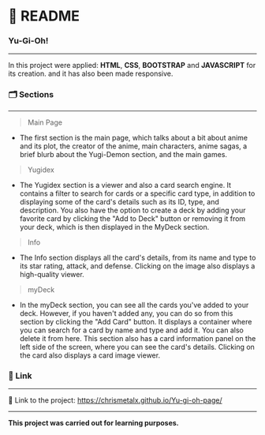 # :page_with_curl: README<br/>
### Yu-Gi-Oh!<br/>
***
In this project were applied: **HTML**, **CSS**, **BOOTSTRAP** and **JAVASCRIPT** for its creation. and it has also been made responsive.<br/>

### :card_index_dividers: Sections<br/>
***
>Main Page<br/>

* The first section is the main page, which talks about a bit about anime and its plot, the creator of the anime, main characters, anime sagas,
a brief blurb about the Yugi-Demon section, and the main games.<br/>

>Yugidex<br/>

* The Yugidex section is a viewer and also a card search engine. It contains a filter to search for cards or a specific card type,
in addition to displaying some of the card's details such as its ID, type, and description.
You also have the option to create a deck by adding your favorite card by clicking the "Add to Deck" button or removing it from your deck, which is then displayed in the MyDeck section.

>Info<br/>

* The Info section displays all the card's details, from its name and type to its star rating, attack, and defense. Clicking on the image also displays a high-quality viewer.

>myDeck<br/>

* In the myDeck section, you can see all the cards you've added to your deck. However, if you haven't added any, you can do so from this section by clicking the "Add Card" button. 
It displays a container where you can search for a card by name and type and add it. You can also delete it from here. This section also has a card information panel on the left side of the screen, 
where you can see the card's details. Clicking on the card also displays a card image viewer.

### :pushpin: Link<br/>
***
:link: Link to the project:  https://chrismetalx.github.io/Yu-gi-oh-page/<br/>

***
**This project was carried out for learning purposes.**
